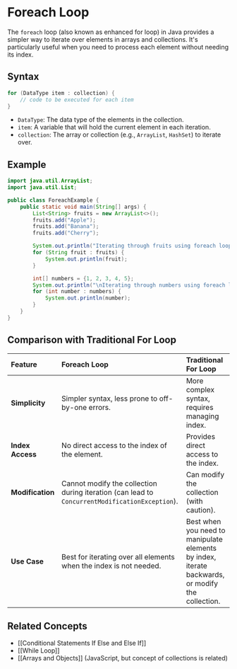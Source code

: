 # Foreach Loop

The `foreach` loop (also known as enhanced for loop) in Java provides a simpler way to iterate over elements in arrays and collections. It's particularly useful when you need to process each element without needing its index.

## Syntax

```java
for (DataType item : collection) {
    // code to be executed for each item
}
```

- `DataType`: The data type of the elements in the collection.
- `item`: A variable that will hold the current element in each iteration.
- `collection`: The array or collection (e.g., `ArrayList`, `HashSet`) to iterate over.

## Example

```java
import java.util.ArrayList;
import java.util.List;

public class ForeachExample {
    public static void main(String[] args) {
        List<String> fruits = new ArrayList<>();
        fruits.add("Apple");
        fruits.add("Banana");
        fruits.add("Cherry");

        System.out.println("Iterating through fruits using foreach loop:");
        for (String fruit : fruits) {
            System.out.println(fruit);
        }

        int[] numbers = {1, 2, 3, 4, 5};
        System.out.println("\nIterating through numbers using foreach loop:");
        for (int number : numbers) {
            System.out.println(number);
        }
    }
}
```

## Comparison with Traditional For Loop

| Feature           | Foreach Loop                               | Traditional For Loop                               |
| :---------------- | :----------------------------------------- | :------------------------------------------------- |
| **Simplicity**    | Simpler syntax, less prone to off-by-one errors. | More complex syntax, requires managing index.      |
| **Index Access**  | No direct access to the index of the element. | Provides direct access to the index.               |
| **Modification**  | Cannot modify the collection during iteration (can lead to `ConcurrentModificationException`). | Can modify the collection (with caution).          |
| **Use Case**      | Best for iterating over all elements when the index is not needed. | Best when you need to manipulate elements by index, iterate backwards, or modify the collection. |

## Related Concepts

- [[Conditional Statements If Else and Else If]]
- [[While Loop]]
- [[Arrays and Objects]] (JavaScript, but concept of collections is related)
